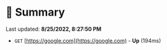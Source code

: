 # 📖 Summary
Last updated: **8/25/2022, 8:27:50 PM**

- `GET` [https://google.com](https://google.com) - **Up** (194ms)
